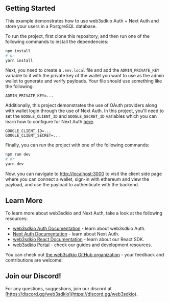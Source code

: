 ## Getting Started


This example demonstrates how to use web3sdkio Auth + Next Auth and store your users in a PostgreSQL database.

To run the project, first clone this repository, and then run one of the following commands to install the dependencies:

```bash
npm install
# or
yarn install
```

Next, you need to create a `.env.local` file and add the `ADMIN_PRIVATE_KEY` variable to it with the private key of the wallet you want to use as the admin wallet to generate and verify payloads. Your file should use something like the following:

```.env.local
ADMIN_PRIVATE_KEY=...
```

Additionally, this project demonstrates the use of OAuth providers along with wallet login through the use of Next Auth. In this project, you'll need to set the `GOOGLE_CLIENT_ID` and `GOOGLE_SECRET_ID` variables which you can learn how to configure for Next Auth [here](https://next-auth.js.org/providers/google).

```.env.local
GOOGLE_CLIENT_ID=...
GOOGLE_CLIENT_SECRET=...
```

Finally, you can run the project with one of the following commands:

```bash
npm run dev
# or
yarn dev
```

Now, you can navigate to [http://localhost:3000](http://localhost:3000) to visit the client side page where you can connect a wallet, sign-in with ethereum and view the payload, and use the payload to authenticate with the backend.
## Learn More

To learn more about web3sdkio and Next Auth, take a look at the following resources:

- [web3sdkio Auth Documentation](https://docs.web3sdk.io/auth) - learn about web3sdkio Auth.
- [Next Auth Documentation](https://next-auth.js.org/getting-started/introduction) - learn about Next Auth.
- [web3sdkio React Documentation](https://docs.web3sdk.io/react) - learn about our React SDK.
- [web3sdkio Portal](https://docs.web3sdk.io) - check our guides and development resources.

You can check out [the web3sdkio GitHub organization](https://github.com/web3sdkio) - your feedback and contributions are welcome!

## Join our Discord!

For any questions, suggestions, join our discord at [https://discord.gg/web3sdkio](https://discord.gg/web3sdkio).